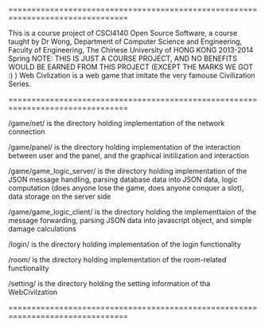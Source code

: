 ================================================================================

This is a course project of CSCI4140 Open Source Software, a course taught
by Dr Wong, Department of Computer Science and Engineering,
Faculty of Engineering, The Chinese University of HONG KONG
2013-2014 Spring
NOTE: THIS IS JUST A COURSE PROJECT, AND NO BENEFITS WOULD BE EARNED FROM THIS PROJECT (EXCEPT THE MARKS WE GOT :) )
Web Civlization is a web game that imitate the very famouse Civilization Series.

================================================================================

/game/net/ is the directory holding implementation of the network connection

/game/panel/ is the directory holding implementation of the interaction between user and the panel, and the graphical initilization and interaction

/game/game_logic_server/ is the directory holding implementation of the JSON message handling, parsing database data into JSON data, logic computation (does anyone lose the game, does anyone conquer a slot), data storage on the server side

/game/game_logic_client/ is the directory holding the implementtaion of the message forwarding, parsing JSON data into javascript object, and simple damage calculations

/login/ is the directory holding implementation of the login functionality

/room/ is the directory holding implementation of the room-related functionality

/setting/ is the directory holding the setting information of tha WebCivilzation

================================================================================


